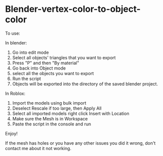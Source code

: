 # Blender-vertex-color-to-object-color

To use:

In blender:
  1. Go into edit mode
  2. Select all objects' triangles that you want to export
  3. Press "P" and then "By material"
  4. Go back into Object mode
  5. select all the objects you want to export
  6. Run the script
  7. Objects will be exported into the directory of the saved blender project.

In Roblox:
  1. Import the models using bulk import
  2. Deselect Rescale if too large, then Apply All
  3. Select all imported models right click Insert with Location
  4. Make sure the Mesh is in Workspace
  5. Paste the script in the console and run

Enjoy!

If the mesh has holes or you have any other issues you did it wrong, don't contact me about it not working.
